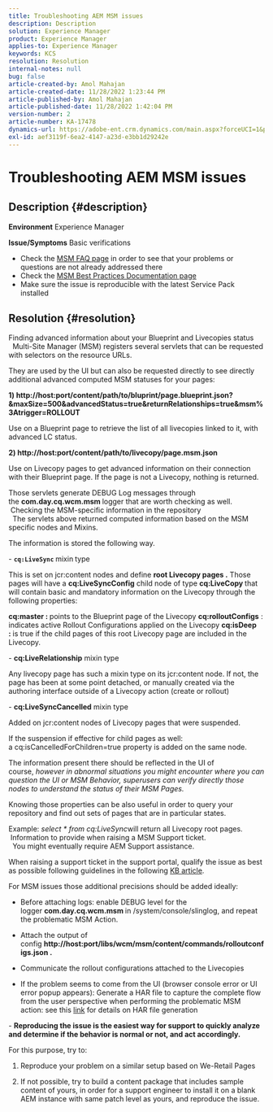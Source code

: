 ```yaml
---
title: Troubleshooting AEM MSM issues
description: Description
solution: Experience Manager
product: Experience Manager
applies-to: Experience Manager
keywords: KCS
resolution: Resolution
internal-notes: null
bug: false
article-created-by: Amol Mahajan
article-created-date: 11/28/2022 1:23:44 PM
article-published-by: Amol Mahajan
article-published-date: 11/28/2022 1:42:04 PM
version-number: 2
article-number: KA-17478
dynamics-url: https://adobe-ent.crm.dynamics.com/main.aspx?forceUCI=1&pagetype=entityrecord&etn=knowledgearticle&id=985a0ddf-1f6f-ed11-9561-6045bd006a22
exl-id: aef3119f-6ea2-4147-a23d-e3bb1d29242e
---
```

# Troubleshooting AEM MSM issues

## Description {#description}

<b>Environment</b>
Experience Manager


<b>Issue/Symptoms</b>
Basic verifications



- Check the [MSM FAQ page](https://helpx.adobe.com/experience-manager/kb/index/msm_faq.html) in order to see that your problems or questions are not already addressed there
- Check the [MSM Best Practices Documentation page](https://experienceleague.adobe.com/docs/experience-manager-65/administering/introduction/msm-best-practices.html?lang=en)
- Make sure the issue is reproducible with the latest Service Pack installed



## Resolution {#resolution}

Finding advanced information about your Blueprint and Livecopies status<br> 
Multi-Site Manager (MSM) registers several servlets that can be requested with selectors on the resource URLs.

They are used by the UI but can also be requested directly to see directly additional advanced computed MSM statuses for your pages:

<b>1) http://host:port/content/path/to/bluprint/page.blueprint.json?&maxSize=500&advancedStatus=true&returnRelationships=true&msm%3Atrigger=ROLLOUT</b>

Use on a Blueprint page to retrieve the list of all livecopies linked to it, with advanced LC status.



<b>2) http://host:port/content/path/to/livecopy/page.msm.json</b>

Use on Livecopy pages to get advanced information on their connection with their Blueprint page.
If the page is not a Livecopy, nothing is returned.



Those servlets generate DEBUG Log messages through the <b>com.day.cq.wcm.msm </b>logger that are worth checking as well.
<br> Checking the MSM-specific information in the repository<br> 
The servlets above returned computed information based on the MSM specific nodes and Mixins.

The information is stored the following way.

- <b>`cq:LiveSync` </b>mixin<b> </b>type

This is set on jcr:content nodes and define <b>root Livecopy pages .</b>
Those pages will have a <b>cq:LiveSyncConfig</b> child node of type <b>cq:LiveCopy </b>that will contain basic and mandatory information on the Livecopy through the following properties:

<b>cq:master : </b>points to the Blueprint page of the Livecopy
<b>cq:rolloutConfigs</b> : indicates active Rollout Configurations applied on the Livecopy
<b>cq:isDeep : </b>is true if the child pages of this root Livecopy page are included in the Livecopy.



- <b>cq:LiveRelationship</b> mixin type

Any livecopy page has such a mixin type on its jcr:content node.
If not, the page has been at some point detached, or manually created via the authoring interface outside of a Livecopy action (create or rollout)



- <b>cq:LiveSyncCancelled</b> mixin type

Added on jcr:content nodes of Livecopy pages that were suspended.

If the suspension if effective for child pages as well: a cq:isCancelledForChildren=true property is added on the same node.



The information present there should be reflected in the UI of course, *however in abnormal situations you might encounter where you can question the UI or MSM Behavior, superusers can verify directly those nodes to understand the status of their MSM Pages.*

Knowing those properties can be also useful in order to query your repository and find out sets of pages that are in particular states.

Example: *select \* from cq:LiveSync*will return all Livecopy root pages.
<br> Information to provide when raising a MSM Support ticket.<br> 
You might eventually require AEM Support assistance.

When raising a support ticket in the support portal, qualify the issue as best as possible following guidelines in the following [KB article](https://helpx.adobe.com/cq/kb/how-to-fully-qualify-a-ticket.html).

For MSM issues those additional precisions should be added ideally:

- Before attaching logs: enable DEBUG level for the logger <b>com.day.cq.wcm.msm </b>in /system/console/slinglog, and repeat the problematic MSM Action.

- Attach the output of config <b>http://host:port/libs/wcm/msm/content/commands/rolloutconfigs.json .</b>

- Communicate the rollout configurations attached to the Livecopies

- If the problem seems to come from the UI (browser console error or UI error popup appears): Generate a HAR file to capture the complete flow from the user perspective when performing the problematic MSM action: see this [link](https://help.tenderapp.com/kb/troubleshooting-your-tender-site/generating-an-har-file) for details on HAR file generation

- <b>Reproducing the issue is the easiest way for support to quickly analyze and determine if the behavior is normal or not, and act accordingly.</b>

For this purpose, try to:

1) Reproduce your problem on a similar setup based on We-Retail Pages

2) If not possible, try to build a content package that includes sample content of yours, in order for a support engineer to install it on a blank AEM instance with same patch level as yours, and reproduce the issue.
